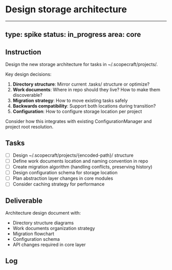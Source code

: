 # Design storage architecture

---
type: spike
status: in_progress
area: core
---


## Instruction
Design the new storage architecture for tasks in ~/.scopecraft/projects/.

Key design decisions:
1. **Directory structure**: Mirror current .tasks/ structure or optimize?
2. **Work documents**: Where in repo should they live? How to make them discoverable?
3. **Migration strategy**: How to move existing tasks safely
4. **Backwards compatibility**: Support both locations during transition?
5. **Configuration**: How to configure storage location per project

Consider how this integrates with existing ConfigurationManager and project root resolution.

## Tasks
- [ ] Design ~/.scopecraft/projects/{encoded-path}/ structure
- [ ] Define work documents location and naming convention in repo
- [ ] Create migration algorithm (handling conflicts, preserving history)
- [ ] Design configuration schema for storage location
- [ ] Plan abstraction layer changes in core modules
- [ ] Consider caching strategy for performance

## Deliverable
Architecture design document with:
- Directory structure diagrams
- Work documents organization strategy
- Migration flowchart
- Configuration schema
- API changes required in core layer

## Log

